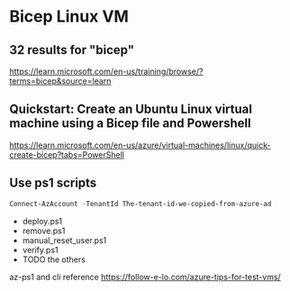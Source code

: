 # Bicep Linux VM

## 32 results for "bicep"

https://learn.microsoft.com/en-us/training/browse/?terms=bicep&source=learn


## Quickstart: Create an Ubuntu Linux virtual machine using a Bicep file and Powershell

https://learn.microsoft.com/en-us/azure/virtual-machines/linux/quick-create-bicep?tabs=PowerShell

## Use ps1 scripts

```ps1
Connect-AzAccount -TenantId The-tenant-id-we-copied-from-azure-ad

```

* deploy.ps1
* remove.ps1
* manual_reset_user.ps1
* verify.ps1
* TODO the others

az-ps1 and cli reference https://follow-e-lo.com/azure-tips-for-test-vms/

